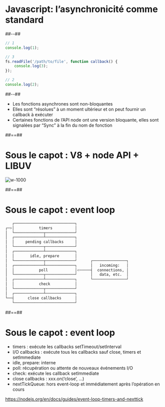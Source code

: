 <!-- .slide: class="two-column-layout"-->

# Javascript: l’asynchronicité comme standard

##--##
<!-- .slide: class="with-code" -->
```javascript
// 1
console.log(1);

// 3
fs.readFile('/path/to/file', function callback() {
    console.log(3);
});

// 2
console.log(2);
```
##--##

* Les fonctions asynchrones sont non-bloquantes
* Elles sont “résolues” à un moment ultérieur et on peut fournir un callback à exécuter
* Certaines fonctions de l’API node ont une version bloquante, elles sont signalées par “Sync” à la fin du nom de fonction

##==##
<!-- .slide: class="full-center" -->

# Sous le capot  : V8 + node API + LIBUV

![w-1000](./assets/images/v8_node_api_libuv.png)

##==##
<!-- .slide: class="with-code" -->

# Sous le capot : event loop

```bash
   ┌───────────────────────────┐
┌─>│           timers          │
│  └─────────────┬─────────────┘
│  ┌─────────────┴─────────────┐
│  │     pending callbacks     │
│  └─────────────┬─────────────┘
│  ┌─────────────┴─────────────┐
│  │       idle, prepare       │
│  └─────────────┬─────────────┘      ┌───────────────┐
│  ┌─────────────┴─────────────┐      │   incoming:   │
│  │           poll            │<─────┤  connections, │
│  └─────────────┬─────────────┘      │   data, etc.  │
│  ┌─────────────┴─────────────┐      └───────────────┘
│  │           check           │
│  └─────────────┬─────────────┘
│  ┌─────────────┴─────────────┐
└──┤      close callbacks      │
   └───────────────────────────┘
```

##==##

# Sous le capot : event loop

* timers : exécute les callbacks setTimeout/setInterval
* I/O callbacks : exécute tous les callbacks sauf close, timers et setImmediate
* idle, prepare: interne
* poll: récupération ou attente de nouveaux événements I/O
* check: exécute les callback setImmediate
* close callbacks : xxx.on(‘close’, …)
* nextTickQueue: hors event-loop et immédiatement après l’opération en cours

https://nodejs.org/en/docs/guides/event-loop-timers-and-nexttick